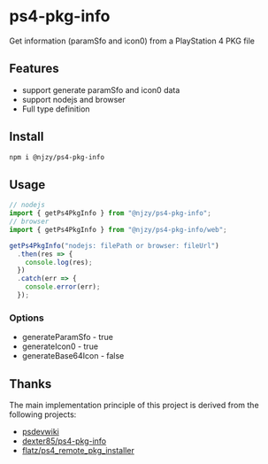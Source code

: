 # ps4-pkg-info

Get information (paramSfo and icon0) from a PlayStation 4 PKG file

## Features

- support generate paramSfo and icon0 data
- support nodejs and browser
- Full type definition

## Install

```bash
npm i @njzy/ps4-pkg-info
```

## Usage

```ts
// nodejs
import { getPs4PkgInfo } from "@njzy/ps4-pkg-info";
// browser
import { getPs4PkgInfo } from "@njzy/ps4-pkg-info/web";

getPs4PkgInfo("nodejs: filePath or browser: fileUrl")
  .then(res => {
    console.log(res);
  })
  .catch(err => {
    console.error(err);
  });
```

### Options

- generateParamSfo - true
- generateIcon0 - true
- generateBase64Icon - false

## Thanks

The main implementation principle of this project is derived from the following projects:

- [psdevwiki](https://www.psdevwiki.com/ps4/Package_Files)
- [dexter85/ps4-pkg-info](https://github.com/dexter85/ps4-pkg-info)
- [flatz/ps4_remote_pkg_installer](https://github.com/flatz/ps4_remote_pkg_installer)
